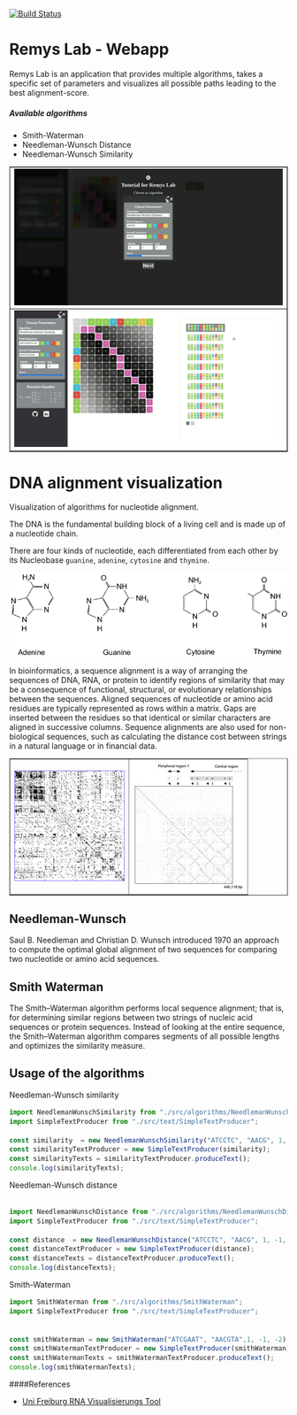 [![Build Status](https://travis-ci.com/larapollehn/remy.svg?token=XA6Ut1BA6qs5Z8RuPjz2&branch=master)](https://travis-ci.com/larapollehn/remy)


# Remys Lab - Webapp 

Remys Lab is an application that provides multiple algorithms, takes a specific set of parameters and visualizes all 
possible paths leading to the best alignment-score. 

##### Available algorithms
* Smith-Waterman
* Needleman-Wunsch Distance
* Needleman-Wunsch Similarity

<table border="1" width="100%">
    <tr>
        <td><img src="images/tutorial.gif" width="100%"></td>
    </tr>
     <tr>
            <td><img src="images/paths.gif" width="100%"></td>
        </tr>
</table>


# DNA alignment visualization

Visualization of algorithms for nucleotide alignment.

The DNA is the fundamental building block of a living cell and is made up of a nucleotide chain.

There are four kinds of nucleotide, each differentiated from each other by its Nucleobase `guanine`, `adenine`, `cytosine` and `thymine`.

![](images/nucluein.png)

In bioinformatics, a sequence alignment is a way of arranging the sequences of DNA, RNA, or protein to identify regions of 
similarity that may be a consequence of functional, structural, or evolutionary relationships between the sequences.
Aligned sequences of nucleotide or amino acid residues are typically represented as rows within a matrix. Gaps are inserted 
between the residues so that identical or similar characters are aligned in successive columns. Sequence alignments are also used 
for non-biological sequences, such as calculating the distance cost between strings in a natural language or in financial data.

<table border="1" width="100%">
    <tr>
        <td><img src="images/dotplot.png" width="200"></td>
        <td><img src="images/dna-repeats.jpg" width="200"></td>
    </tr>
</table>

## Needleman-Wunsch

Saul B. Needleman and Christian D. Wunsch introduced 1970 an approach to compute the optimal global alignment of two sequences for comparing 
two nucleotide or amino acid sequences.

## Smith Waterman

The Smith–Waterman algorithm performs local sequence alignment; that is, for determining similar regions between two strings of nucleic acid 
sequences or protein sequences. Instead of looking at the entire sequence, the Smith–Waterman algorithm compares segments of all possible lengths and 
optimizes the similarity measure.

## Usage of the algorithms

Needleman-Wunsch similarity

```typescript
import NeedlemanWunschSimilarity from "./src/algorithms/NeedlemanWunschSimilarity";
import SimpleTextProducer from "./src/text/SimpleTextProducer";

const similarity  = new NeedlemanWunschSimilarity("ATCCTC", "AACG", 1, -1, -2);
const similarityTextProducer = new SimpleTextProducer(similarity);
const similarityTexts = similarityTextProducer.produceText();
console.log(similarityTexts);
```

Needleman-Wunsch distance

```typescript

import NeedlemanWunschDistance from "./src/algorithms/NeedlemanWunschDistance";
import SimpleTextProducer from "./src/text/SimpleTextProducer";

const distance  = new NeedlemanWunschDistance("ATCCTC", "AACG", 1, -1, -2);
const distanceTextProducer = new SimpleTextProducer(distance);
const distanceTexts = distanceTextProducer.produceText();
console.log(distanceTexts);
```

Smith-Waterman 

```typescript
import SmithWaterman from "./src/algorithms/SmithWaterman";
import SimpleTextProducer from "./src/text/SimpleTextProducer";


const smithWaterman = new SmithWaterman("ATCGAAT", "AACGTA",1, -1, -2);
const smithWatermanTextProducer = new SimpleTextProducer(smithWaterman);
const smithWatermanTexts = smithWatermanTextProducer.produceText();
console.log(smithWatermanTexts);
```

####References
* [Uni Freiburg RNA Visualisierungs Tool](http://rna.informatik.uni-freiburg.de/Teaching/index.jsp?toolName=Needleman-Wunsch)
